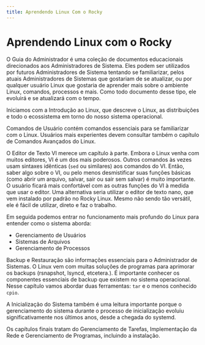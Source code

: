 ```yaml
---
title: Aprendendo Linux Com o Rocky
---
```


<!-- markdownlint-disable MD025 MD007 -->

# Aprendendo Linux com o Rocky

O Guia do Administrador é uma coleção de documentos educacionais direcionados aos Administradores de Sistema. Eles podem ser utilizados por futuros Administradores de Sistema tentando se familiarizar, pelos atuais Administradores de Sistemas que gostariam de se atualizar, ou por qualquer usuário Linux que gostaria de aprender mais sobre o ambiente Linux, comandos, processos e mais. Como todo documento desse tipo, ele evoluirá e se atualizará com o tempo.

Iniciamos com a Introdução ao Linux, que descreve o Linux, as distribuições e todo o ecossistema em torno do nosso sistema operacional.

Comandos de Usuário contém comandos essenciais para se familiarizar com o Linux. Usuários mais experientes devem consultar também o capítulo de Comandos Avançados do Linux.

O Editor de Texto VI merece um capítulo à parte. Embora o Linux venha com muitos editores, VI é um dos mais poderosos. Outros comandos às vezes usam sintaxes idênticas (`sed` ou similares) aos comandos do VI. Então, saber algo sobre o VI, ou pelo menos desmistificar suas funções básicas (como abrir um arquivo, salvar, sair ou sair sem salvar) é muito importante. O usuário ficará mais confortável com as outras funções do VI à medida que usar o editor. Uma alternativa seria utilizar o editor de texto nano, que vem instalado por padrão no Rocky Linux. Mesmo não sendo tão versátil, ele é fácil de utilizar, direto e faz o trabalho.

Em seguida podemos entrar no funcionamento mais profundo do Linux para entender como o sistema aborda:

* Gerenciamento de Usuários
* Sistemas de Arquivos
* Gerenciamento de Processos

Backup e Restauração são informações essenciais para o Administrador de Sistemas. O Linux vem com muitas soluções de programas para aprimorar os backups (rsnapshot, lsyncd, etcetera.). É importante conhecer os componentes essenciais de backup que existem no sistema operacional. Nesse capítulo vamos abordar duas ferramentas: `tar` e o menos conhecido `cpio`.

A Inicialização do Sistema também é uma leitura importante porque o gerenciamento do sistema durante o processo de inicialização evoluiu significativamente nos últimos anos, desde a chegada do systemd.

Os capítulos finais tratam do Gerenciamento de Tarefas, Implementação da Rede e Gerenciamento de Programas, incluindo a instalação.
